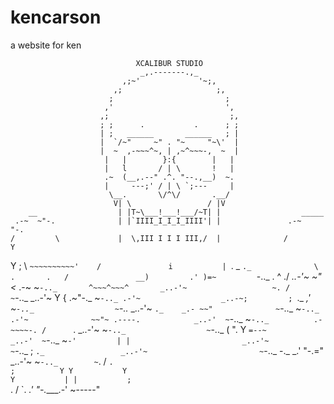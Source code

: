 # kencarson
a website for ken


                                XCALIBUR STUDIO
                                 _,.-------.,_
                             ,;~'             '~;,
                           ,;                     ;,
                          ;                         ;
                         ,'                         ',
                        ,;                           ;,
                        ; ;      .           .      ; ;
                        | ;   ______       ______   ; |                                
                        |  `/~"     ~" . "~     "~\'  |
                        |  ~  ,-~~~^~, | ,~^~~~-,  ~  |
                         |   |        }:{        |   |
                         |   l       / | \       !   |
                         .~  (__,.--" .^. "--.,__)  ~.
                         |     ---;' / | \ `;---     |
                          \__.       \/^\/       .__/
                           V| \                 / |V
        __                  | |T~\___!___!___/~T| |                  _____
     .-~  ~"-.              | |`IIII_I_I_I_IIII'| |               .-~     "-.
    /         \             |  \,III I I I III,/  |              /           Y
   Y          ;              \   `~~~~~~~~~~'    /               i           |
   `.   _     `._              \   .       .   /               __)         .'
     )=~         `-.._           \.    ^    ./           _..-'~         ~"<_
  .-~                 ~`-.._       ^~~~^~~~^       _..-'~                   ~.
 /                          ~`-.._           _..-'~                           Y
 {        .~"-._                  ~`-.._ .-'~                  _..-~;         ;
  `._   _,'     ~`-.._                  ~`-.._           _..-'~     `._    _.-
     ~~"              ~`-.._                  ~`-.._ .-'~              ~~"~
   .----.            _..-'  ~`-.._                  ~`-.._          .-~~~~-.
  /      `.    _..-'~             ~`-.._                  ~`-.._   (        ".
 Y        `=--~                  _..-'  ~`-.._                  ~`-'         |
 |                         _..-'~             ~`-.._                         ;
 `._                 _..-'~                         ~`-.._            -._ _.'
    "-.="      _..-'~                                     ~`-.._        ~`.
     /        `.                                                ;          Y
    Y           Y                                              Y           |
    |           ;                                              `.          /
    `.       _.'                                                 "-.____.-'
      ~-----"
 
